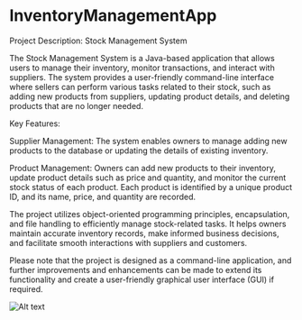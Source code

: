 # InventoryManagementApp

Project Description: Stock Management System

The Stock Management System is a Java-based application that allows users to manage their inventory, monitor transactions, and interact with suppliers. The system provides a user-friendly command-line interface where sellers can perform various tasks related to their stock, such as adding new products from suppliers, updating product details, and deleting products that are no longer needed.

Key Features:

Supplier Management: The system enables owners to manage adding new products to the database or updating the details of existing inventory.

Product Management: Owners can add new products to their inventory, update product details such as price and quantity, and monitor the current stock status of each product. Each product is identified by a unique product ID, and its name, price, and quantity are recorded.

The project utilizes object-oriented programming principles, encapsulation, and file handling to efficiently manage stock-related tasks. It helps owners maintain accurate inventory records, make informed business decisions, and facilitate smooth interactions with suppliers and customers.

Please note that the project is designed as a command-line application, and further improvements and enhancements can be made to extend its functionality and create a user-friendly graphical user interface (GUI) if required.


![Alt text]("https://github.com/user-attachments/assets/084fd3ca-8b0d-4075-b677-4b17ffa449cb")

